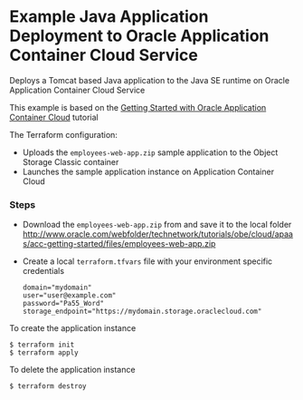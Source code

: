 Example Java Application Deployment to Oracle Application Container Cloud Service
=================================================================================

Deploys a Tomcat based Java application to the Java SE runtime on Oracle Application Container Cloud Service

This example is based on the [Getting Started with Oracle Application Container Cloud](http://www.oracle.com/webfolder/technetwork/tutorials/obe/cloud/apaas/acc-getting-started/welcome.html) tutorial

The Terraform configuration:

- Uploads the `employees-web-app.zip` sample application to the Object Storage Classic container
- Launches the sample application instance on Application Container Cloud

### Steps

- Download the `employees-web-app.zip` from and save it to the local folder http://www.oracle.com/webfolder/technetwork/tutorials/obe/cloud/apaas/acc-getting-started/files/employees-web-app.zip

- Create a local `terraform.tfvars` file with your environment specific credentials

  ```
  domain="mydomain"
  user="user@example.com"
  password="Pa55_Word"
  storage_endpoint="https://mydomain.storage.oraclecloud.com"
  ```

To create the application instance

```
$ terraform init
$ terraform apply
```

To delete the application instance

```
$ terraform destroy
```
